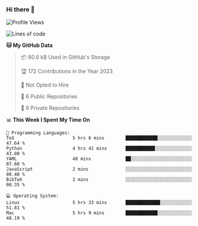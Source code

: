 ### Hi there 👋

<!--
**huayuan4396/huayuan4396** is a ✨ _special_ ✨ repository because its `README.md` (this file) appears on your GitHub profile.

Here are some ideas to get you started:

- 🔭 I’m currently working on ...
- 🌱 I’m currently learning ...
- 👯 I’m looking to collaborate on ...
- 🤔 I’m looking for help with ...
- 💬 Ask me about ...
- 📫 How to reach me: ...
- 😄 Pronouns: ...
- ⚡ Fun fact: ...
-->

<!--START_SECTION:waka-->
![Profile Views](http://img.shields.io/badge/Profile%20Views-2-blue)

![Lines of code](https://img.shields.io/badge/From%20Hello%20World%20I%27ve%20Written-161.3%20thousand%20lines%20of%20code-blue)

**🐱 My GitHub Data** 

> 📦 60.6 kB Used in GitHub's Storage 
 > 
> 🏆 172 Contributions in the Year 2023
 > 
> 🚫 Not Opted to Hire
 > 
> 📜 6 Public Repositories 
 > 
> 🔑 6 Private Repositories 
 > 
📊 **This Week I Spent My Time On** 

```text
💬 Programming Languages: 
TeX                      5 hrs 6 mins        ████████████░░░░░░░░░░░░░   47.64 % 
Python                   4 hrs 41 mins       ███████████░░░░░░░░░░░░░░   43.80 % 
YAML                     48 mins             ██░░░░░░░░░░░░░░░░░░░░░░░   07.60 % 
JavaScript               2 mins              ░░░░░░░░░░░░░░░░░░░░░░░░░   00.40 % 
BibTeX                   2 mins              ░░░░░░░░░░░░░░░░░░░░░░░░░   00.35 % 

💻 Operating System: 
Linux                    5 hrs 33 mins       █████████████░░░░░░░░░░░░   51.81 % 
Mac                      5 hrs 9 mins        ████████████░░░░░░░░░░░░░   48.19 % 
```


<!--END_SECTION:waka-->
